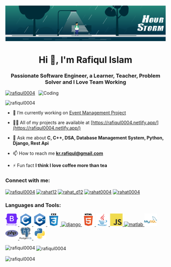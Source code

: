 ![logo](https://github.com/rafiqul0004/rafiqul0004/blob/main/Banner.gif)
<h1 align="center">Hi 👋, I'm Rafiqul Islam</h1>
<h3 align="center">Passionate Software Engineer, a Learner, Teacher, Problem Solver and I Love Team Working</h3>
<img align="right" alt="Coding" width="400" src="https://cdn.dribbble.com/users/1162077/screenshots/3848914/programmer.gif">
<p align="left"> <a href="https://github.com/ryo-ma/github-profile-trophy"><img src="https://github-profile-trophy.vercel.app/?username=rafiqul0004" alt="rafiqul0004" /></a> </p>

<p align="left"> <img src="https://komarev.com/ghpvc/?username=rafiqul0004&label=Profile%20views&color=0e75b6&style=flat" alt="rafiqul0004" /> </p>


- 🔭 I’m currently working on [Event Management Project](https://vibevento.onrender.com)

- 👨‍💻 All of my projects are available at [https://rafiqul0004.netlify.app/](https://rafiqul0004.netlify.app/)

- 💬 Ask me about **C, C++, DSA, Database Management System, Python, Django, Rest Api**

- 📫 How to reach me **kr.rafiqul@gmail.com**

- ⚡ Fun fact **I think I love coffee more than tea**

<h3 align="left">Connect with me:</h3>
<p align="left">
<a href="https://linkedin.com/in/rafiqul0004" target="blank"><img align="center" src="https://raw.githubusercontent.com/rahuldkjain/github-profile-readme-generator/master/src/images/icons/Social/linked-in-alt.svg" alt="rafiqul0004" height="30" width="40" /></a>
<a href="https://www.codechef.com/users/rahat12" target="blank"><img align="center" src="https://cdn.jsdelivr.net/npm/simple-icons@3.1.0/icons/codechef.svg" alt="rahat12" height="30" width="40" /></a>
<a href="https://www.hackerrank.com/rahat_d12" target="blank"><img align="center" src="https://raw.githubusercontent.com/rahuldkjain/github-profile-readme-generator/master/src/images/icons/Social/hackerrank.svg" alt="rahat_d12" height="30" width="40" /></a>
<a href="https://codeforces.com/profile/rahat0004" target="blank"><img align="center" src="https://raw.githubusercontent.com/rahuldkjain/github-profile-readme-generator/master/src/images/icons/Social/codeforces.svg" alt="rahat0004" height="30" width="40" /></a>
<a href="https://www.leetcode.com/rahat0004" target="blank"><img align="center" src="https://raw.githubusercontent.com/rahuldkjain/github-profile-readme-generator/master/src/images/icons/Social/leet-code.svg" alt="rahat0004" height="30" width="40" /></a>
</p>

<h3 align="left">Languages and Tools:</h3>
<p align="left"> <a href="https://getbootstrap.com" target="_blank" rel="noreferrer"> <img src="https://raw.githubusercontent.com/devicons/devicon/master/icons/bootstrap/bootstrap-plain-wordmark.svg" alt="bootstrap" width="40" height="40"/> </a> <a href="https://www.cprogramming.com/" target="_blank" rel="noreferrer"> <img src="https://raw.githubusercontent.com/devicons/devicon/master/icons/c/c-original.svg" alt="c" width="40" height="40"/> </a> <a href="https://www.w3schools.com/cpp/" target="_blank" rel="noreferrer"> <img src="https://raw.githubusercontent.com/devicons/devicon/master/icons/cplusplus/cplusplus-original.svg" alt="cplusplus" width="40" height="40"/> </a> <a href="https://www.w3schools.com/css/" target="_blank" rel="noreferrer"> <img src="https://raw.githubusercontent.com/devicons/devicon/master/icons/css3/css3-original-wordmark.svg" alt="css3" width="40" height="40"/> </a> <a href="https://www.djangoproject.com/" target="_blank" rel="noreferrer"> <img src="https://cdn.worldvectorlogo.com/logos/django.svg" alt="django" width="40" height="40"/> </a> <a href="https://www.w3.org/html/" target="_blank" rel="noreferrer"> <img src="https://raw.githubusercontent.com/devicons/devicon/master/icons/html5/html5-original-wordmark.svg" alt="html5" width="40" height="40"/> </a> <a href="https://www.java.com" target="_blank" rel="noreferrer"> <img src="https://raw.githubusercontent.com/devicons/devicon/master/icons/java/java-original.svg" alt="java" width="40" height="40"/> </a> <a href="https://developer.mozilla.org/en-US/docs/Web/JavaScript" target="_blank" rel="noreferrer"> <img src="https://raw.githubusercontent.com/devicons/devicon/master/icons/javascript/javascript-original.svg" alt="javascript" width="40" height="40"/> </a> <a href="https://www.mathworks.com/" target="_blank" rel="noreferrer"> <img src="https://upload.wikimedia.org/wikipedia/commons/2/21/Matlab_Logo.png" alt="matlab" width="40" height="40"/> </a> <a href="https://www.mysql.com/" target="_blank" rel="noreferrer"> <img src="https://raw.githubusercontent.com/devicons/devicon/master/icons/mysql/mysql-original-wordmark.svg" alt="mysql" width="40" height="40"/> </a> <a href="https://www.php.net" target="_blank" rel="noreferrer"> <img src="https://raw.githubusercontent.com/devicons/devicon/master/icons/php/php-original.svg" alt="php" width="40" height="40"/> </a> <a href="https://www.postgresql.org" target="_blank" rel="noreferrer"> <img src="https://raw.githubusercontent.com/devicons/devicon/master/icons/postgresql/postgresql-original-wordmark.svg" alt="postgresql" width="40" height="40"/> </a> <a href="https://www.python.org" target="_blank" rel="noreferrer"> <img src="https://raw.githubusercontent.com/devicons/devicon/master/icons/python/python-original.svg" alt="python" width="40" height="40"/> </a> </p>

<p><img align="left" src="https://github-readme-stats.vercel.app/api/top-langs?username=rafiqul0004&show_icons=true&locale=en&layout=compact" alt="rafiqul0004" /></p>

<p>&nbsp;<img align="center" src="https://github-readme-stats.vercel.app/api?username=rafiqul0004&show_icons=true&locale=en" alt="rafiqul0004" /></p>

<p><img align="center" src="https://github-readme-streak-stats.herokuapp.com/?user=rafiqul0004&" alt="rafiqul0004" /></p>

